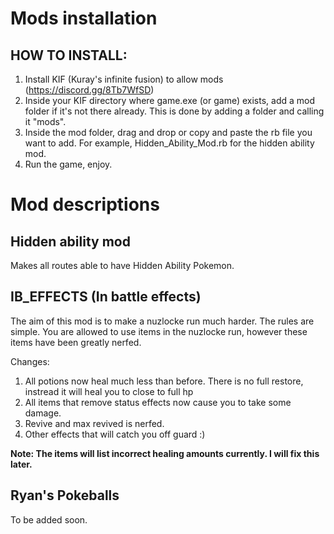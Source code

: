 # Mods installation 
## HOW TO INSTALL:

1) Install KIF (Kuray's infinite fusion) to allow mods (https://discord.gg/8Tb7WfSD)
2) Inside your KIF directory where game.exe (or game) exists, add a mod folder if it's not there already. This is done by adding a folder and calling it "mods".
3) Inside the mod folder, drag and drop or copy and paste the rb file you want to add. For example, Hidden_Ability_Mod.rb for the hidden ability mod.
4) Run the game, enjoy.

# Mod descriptions 

## Hidden ability mod

Makes all routes able to have Hidden Ability Pokemon. 

## IB_EFFECTS (In battle effects) 

The aim of this mod is to make a nuzlocke run much harder. The rules are simple. You are allowed to use items in the nuzlocke run, however these items have been greatly nerfed.

Changes:

1) All potions now heal much less than before. There is no full restore, instread it will heal you to close to full hp
2) All items that remove status effects now cause you to take some damage.
3) Revive and max revived is nerfed.
4) Other effects that will catch you off guard :)

**Note: The items will list incorrect healing amounts currently. I will fix this later.**

## Ryan's Pokeballs

To be added soon.
